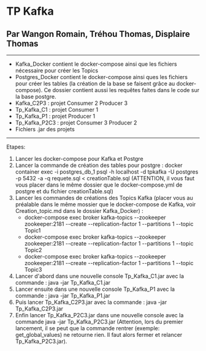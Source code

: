 # TP Kafka

## Par Wangon Romain, Tréhou Thomas, Displaire Thomas

---

- Kafka_Docker contient le docker-compose ainsi que les fichiers nécessaire pour créer les Topics
- Postgres_Docker contient le docker-compose ainsi ques les fichiers pour créer les tables (la création de la base se faisent grâce au docker-compose). Ce dossier contient aussi les requêtes faites dans le code sur la base postgre.
- Kafka_C2P3 : projet Consumer 2 Producer 3
- Tp_Kafka_C1 : projet Consumer 1
- Tp_Kafka_P1 : projet Producer 1
- Tp_Kafka_P2C3 : projet Consumer 3 Producer 2
- Fichiers .jar des projets

---

Etapes:

1. Lancer les docker-compose pour Kafka et Postgre
2. Lancer la commande de création des tables pour postgre : docker container exec -i postgres_db_1 psql -h localhost -d tpkafka -U postgres -p 5432 -a -q requete.sql < creationTable.sql (ATTENTION, il vous faut vous placer dans le même dossier que le docker-compose.yml de postgre et du fichier creationTable.sql)
3. Lancer les commandes de créations des Topics Kafka (placer vous au préalable dans le même mossier que le docker-compose de Kafka, voir Creation_topic.md dans le dossier Kafka_Docker) :
   - docker-compose exec broker kafka-topics --zookeeper zookeeper:2181 --create --replication-factor 1 --partitions 1 --topic Topic1
   - docker-compose exec broker kafka-topics --zookeeper zookeeper:2181 --create --replication-factor 1 --partitions 1 --topic Topic2
   - docker-compose exec broker kafka-topics --zookeeper zookeeper:2181 --create --replication-factor 1 --partitions 1 --topic Topic3
4. Lancer d'abord dans une nouvelle console Tp_Kafka_C1.jar avec la commande : java -jar Tp_Kafka_C1.jar
5. Lancer ensuite dans une nouvelle console Tp_Kafka_P1 avec la commande : java -jar Tp_Kafka_P1.jar
6. Puis lancer Tp_Kafka_C2P3.jar avec la commande : java -jar Tp_Kafka_C2P3.jar
7. Enfin lancer Tp_Kafka_P2C3.jar dans une nouvelle console avec la commande java -jar Tp_Kafka_P2C3.jar (Attention, lors du premier lancement, il se peut que la commande rentrer (exemple: get_global_values) ne retourne rien. Il faut alors fermer et relancer Tp_Kafka_P2C3.jar).
